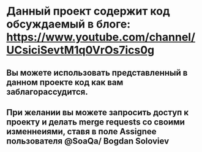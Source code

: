 # Данный проект содержит код обсуждаемый в блоге: https://www.youtube.com/channel/UCsiciSevtM1q0VrOs7ics0g
## Вы можете использовать представленный в данном проекте код как вам заблагорассудится. 
## При желании вы можете запросить доступ к проекту и делать merge requests со своими изменнеиями, ставя в поле Assignee пользователя @SoaQa/ Bogdan Soloviev